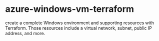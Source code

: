 # azure-windows-vm-terraform
create a complete Windows environment and supporting resources with Terraform. Those resources include a virtual network, subnet, public IP address, and more.
